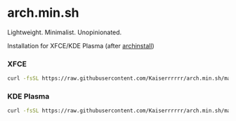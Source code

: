# arch.min.sh

Lightweight. Minimalist. Unopinionated.

Installation for XFCE/KDE Plasma (after [archinstall](https://wiki.archlinux.org/title/Archinstall))

### XFCE
```bash
curl -fsSL https://raw.githubusercontent.com/Kaiserrrrrr/arch.min.sh/main/xfce.sh | sh
```

### KDE Plasma
```bash
curl -fsSL https://raw.githubusercontent.com/Kaiserrrrrr/arch.min.sh/main/kde.sh | sh
```
